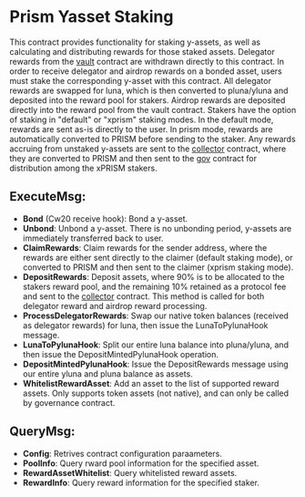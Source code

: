 # Prism Yasset Staking

This contract provides functionality for staking y-assets, as well as calculating and distributing rewards for those staked assets. Delegator rewards from the [vault](contracts/prism-vault) contract are withdrawn directly to this contract. In order to receive delegator and airdrop rewards on a bonded asset, users must stake the corresponding y-asset with this contract. All delegator rewards are swapped for luna, which is then converted to pluna/yluna and deposited into the reward pool for stakers. Airdrop rewards are deposited directly into the reward pool from the vault contract. Stakers have the option of staking in "default" or "xprism" staking modes. In the default mode, rewards are sent as-is directly to the user. In prism mode, rewards are automatically converted to PRISM before sending to the staker. Any rewards accruing from unstaked y-assets are sent to the [collector](/contracts/prism-collector) contract, where they are converted to PRISM and then sent to the [gov](/contracts/prism-gov) contract for distribution among the xPRISM stakers.  

## ExecuteMsg:
  - **Bond** (Cw20 receive hook): Bond a y-asset.
  - **Unbond**: Unbond a y-asset.  There is no unbonding period, y-assets are immediately transferred back to user.  
  - **ClaimRewards**: Claim rewards for the sender address, where the rewards are either sent directly to the claimer (default staking mode), or converted to PRISM and then sent to the claimer (xprism staking mode). 
  - **DepositRewards**: Deposit assets, where 90% is to be allocated to the stakers reward pool, and the remaining 10% retained as a protocol fee and sent to the [collector](../prism-collector) contract.  This method is called for both delegator reward and airdrop reward processing.   
  - **ProcessDelegatorRewards**: Swap our native token balances (received as delegator rewards) for luna, then issue the LunaToPylunaHook message.
  - **LunaToPylunaHook**: Split our entire luna balance into pluna/yluna, and then issue the DepositMintedPylunaHook operation.
  - **DepositMintedPylunaHook**: Issue the DepositRewards message using our entire yluna and pluna balance as assets.  
  - **WhitelistRewardAsset**: Add an asset to the list of supported reward assets.  Only supports token assets (not native), and can only be called by governance contract.  

## QueryMsg:
  - **Config**: Retrives contract configuration paraameters. 
  - **PoolInfo**: Query rward pool information for the specified asset.  
  - **RewardAssetWhitelist**: Query whitelisted reward assets.  
  - **RewardInfo**: Query reward information for the specified staker.  
